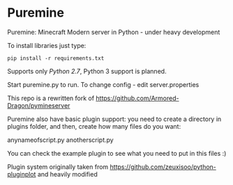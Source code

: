 # Puremine
Puremine: Minecraft Modern server in Python - under heavy development

To install libraries just type:
```
pip install -r requirements.txt
```

Supports only *Python 2.7*, Python 3 support is planned.

Start puremine.py to run. To change config - edit server.properties

This repo is a rewritten fork of https://github.com/Armored-Dragon/pymineserver

Puremine also have basic plugin support: you need to create a directory
in plugins folder, and then, create how many files do you want:

anynameofscript.py
anotherscript.py

You can check the example plugin to see what you need to put in this files :)

Plugin system originally taken from https://github.com/zeuxisoo/python-pluginplot and heavily modified
